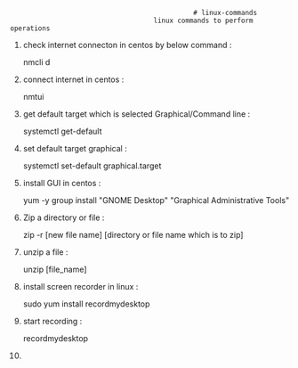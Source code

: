                                                   # linux-commands
                                        linux commands to perform operations 

1. check internet connecton in centos by below command :

    nmcli d
   
2. connect internet in centos :

   nmtui
   
3. get default target which is selected Graphical/Command line :

   systemctl get-default
   
4. set default target graphical :

   systemctl set-default graphical.target
   
5. install GUI in centos :

   yum -y group install "GNOME Desktop" "Graphical Administrative Tools"

6. Zip a directory or file :

   zip -r [new file name] [directory or file name which is to zip]

7. unzip a file :

   unzip [file_name]
   
8. install screen recorder in linux :
   
   sudo yum install recordmydesktop
   
9. start recording :
    
     recordmydesktop
     
10.     
